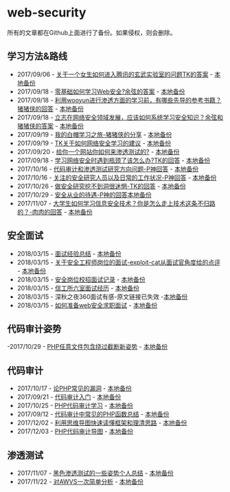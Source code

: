 # web-security
所有的文章都在Github上面进行了备份。如果侵权，则会删除。
## 学习方法&路线
- 2017/09/06 - [关于一个女生如何进入腾讯的玄武实验室的问题TK的答案](https://www.zhihu.com/question/63422112/answer/226070886) - [本地备份](articles/tk-answers.md)
- 2017/09/18 - [零基础如何学习Web安全?余弦的答案](https://www.zhihu.com/question/21606800/answer/22268855) - [本地备份](articles/web-secuity-learning.md)
- 2017/09/18 - [利用wooyun进行渗透方面的学习前，有哪些先导的参考书籍？猪猪侠的回答](https://www.zhihu.com/question/36940086/answer/69704363) - [本地备份](articles/pentest-learning.md)
- 2017/09/18 - [立志在网络安全领域发展，应该如何系统学习安全知识？余弦和猪猪侠的答案](https://www.zhihu.com/question/21680381) - [本地备份](articles/web-secuity-learning-2.md)
- 2017/09/19 - [我的白帽学习之旅-猪猪侠的分享](https://github.com/ring04h/papers) - [本地备份](articles/我的白帽学习路线--20170325.pdf)
- 2017/09/19 - [TK关于如何网络安全学习的建议]() - [本地备份](articles/TK-Suggestion.jpg)
- 2017/09/20 - [给你一个网站你如何来渗透测试的?](https://zhuanlan.zhihu.com/p/25605198) - [本地备份](articles/pentest-practice.md)
- 2017/09/18 - [学习网络安全时遇到瓶颈了该怎么办?TK的回答](https://www.zhihu.com/question/51653098/answer/126853836) - [本地备份](articles/web-secuity-learning-3.md)
- 2017/10/16 - [代码审计和渗透测试研究方向问题-P神回答](http://weibo.com/p/1005051074745063/home) - [本地备份](articles/代码审计和渗透测试研究方向问题-P神回答.md)
- 2017/10/16 - [关注的安全研究人员以及日常的工作状况-P神回答](http://weibo.com/p/1005051074745063/home) - [本地备份](articles/关注的安全研究人员以及日常的工作状况-P神回答.md)
- 2017/10/26 - [做安全研究挖不到洞很迷惘-TK的回答](https://www.zhihu.com/question/67183576/answer/250262907) - [本地备份](articles/做安全研究挖不到洞很迷惘-TK的回答.md)
- 2017/10/29 - [安全从业的待遇-P神的回答本地备份](articles/安全从业的待遇-P神的回答.md)
- 2017/11/07 - [大学生如何学习信息安全技术？你是怎么走上技术这条不归路的？-肉肉的回答](https://weibo.com/ttwenda/p/show?id=2310684101567853769008
) - [本地备份](articles/undergraduate-learning-security.md)

## 安全面试
- 2018/03/15 - [面试经验总结](https://xianzhi.aliyun.com/forum/topic/2163) - [本地备份](articles/interview-1.md)
- 2018/03/15 - [关于安全工程师岗位的面试-exploit-cat从面试官角度给的点评](https://zhuanlan.zhihu.com/p/26985504) - [本地备份](articles/interview-2.md)
- 2018/03/15 - [安全岗位校招面试记录](https://0x0d.im/archives/school-recruit-interview.html) - [本地备份](articles/interview-3.md)
- 2018/03/15 - [信工所六室面试经历](https://www.jianshu.com/p/0cc697eb3d6d) - [本地备份](articles/interview-4.md)
- 2018/03/15 - 深秋之夜360面试有感-原文链接已失效 -[本地备份](articles/interview-5.md)
- 2018/03/15 - [如何准备web安全求职面试](https://zhuanlan.zhihu.com/p/33186518) - [本地备份](articles/interview-6.md)

## 代码审计姿势
-2017/10/29 - [PHP任意文件包含绕过截断新姿势](http://www.hackersb.cn/hacker/105.html) - [本地备份](articles/PHP任意文件包含绕过截断新姿势.md)

## 代码审计
- 2017/10/17 - [论PHP常见的漏洞](http://drops.xmd5.com/static/drops/papers-4544.html) - [本地备份](articles/php-common-vulnerability.pdf)
- 2017/09/21 - [代码审计入门](http://sixwha1e.github.io/2016/02/16/%E4%BB%A3%E7%A0%81%E5%AE%A1%E8%AE%A1%E5%85%A5%E9%97%A8%E6%80%BB%E7%BB%93/) - [本地备份](articles/code-audit-start.md)
- 2017/10/25 - [PHP代码审计学习](http://phantom0301.cc/2017/06/06/codeaudit/) - [本地备份](articles/PHP代码审计学习.md)
- 2017/09/12 - [代码审计中常见的PHP函数总结](http://www.au1ge.xyz/2017/07/17/%E4%BB%A3%E7%A0%81%E5%AE%A1%E8%AE%A1cookbook/) - [本地备份](articles/codeaudit-functions.md)
- 2017/12/02 - [利用思维导图快速读懂框架和理清思路](http://www.cnseay.com/4526/) - [本地备份](articles/利用思维导图快速读懂框架和理清思路.md)
- 2017/12/03 - [PHP代码审计导图](https://www.cdxy.me/?p=779) - [本地备份](articles/PHP-Audit.md)

## 渗透测试
- 2017/11/07 - [黑色渗透测试的一些姿势个人总结](http://bobao.360.cn/learning/detail/4664.html) - [本地备份](articles/pentest-summary.md)
- 2017/11/22 - [对AWVS一次简单分析](http://blog.wils0n.cn/archives/145/) - [本地备份](articles/对AWVS一次简单的分析.md)